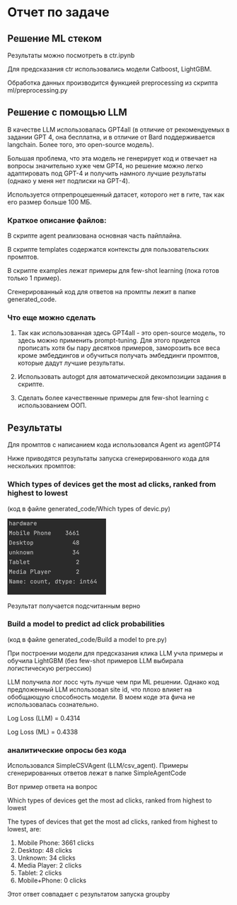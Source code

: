 # Отчет по задаче


## Решение ML стеком

Результаты можно посмотреть в ctr.ipynb

Для предсказания ctr использовались модели Catboost, LightGBM.

Обработка данных производится функцией preprocessing из скрипта ml/preprocessing.py

## Решение с помощью LLM


В качестве LLM использовалась GPT4all (в отличие от рекомендуемых в задании GPT 4, она бесплатна, 
и в отличие от Bard поддерживается langchain. Более того, это open-source модель).

Большая проблема, что эта модель не генерирует код и отвечает на вопросы значительно хуже чем GPT4, 
но решение можно легко адаптировать под GPT-4 и получить намного лучшие результаты (однако у меня нет подписки на GPT-4).

Используется отпрепроцешенный датасет, которого нет в гите, так как его размер больше 100 МБ.


### Краткое описание файлов:

В скрипте agent реализована основная часть пайплайна. 

В скрипте templates содержатся контексты для пользовательских промптов.

В скрипте examples лежат примеры для few-shot learning (пока готов только 1 пример).

Сгенерированный код для ответов на промпты лежит в папке generated_code.



### Что еще можно сделать

1) Так как использованная здесь GPT4all - это open-source модель, то здесь можно применить prompt-tuning. 
Для этого придется прописать хотя бы пару десятков примеров, заморозить все веса кроме эмбеддингов 
и обучиться получать эмбеддинги промптов, которые дадут лучшие результаты.

2) Использовать autogpt для автоматической декомпозиции задания в скрипте.

3) Сделать более качественные примеры для few-shot learning с использованием ООП.


## Результаты


Для промптов с написанием кода использовался Agent из agentGPT4


Ниже приводятся результаты запуска сгенерированного кода для нескольких промптов:

### Which types of devices get the most ad clicks, ranked from highest to lowest

(код в файле generated_code/Which types of devic.py)

![img.png](img.png)

Результат получается подсчитанным верно

### Build a model to predict ad click probabilities


(код в файле generated_code/Build a model to pre.py)


При построении модели для предсказания клика LLM учла примеры и обучила LightGBM 
(без few-shot примеров LLM выбирала логистическую регрессию)

LLM получила лог лосс чуть лучше чем при ML решении. Однако код предложенный LLM использовал site id, что плохо влияет на обобщающую способность модели.
В моем коде эта фича не использовалась сознательно.

Log Loss (LLM) = 0.4314

Log Loss (ML) = 0.4338


### аналитические опросы без кода 

Использовался SimpleCSVAgent (LLM/csv_agent). Примеры сгенерированных ответов лежат в папке SimpleAgentCode

Вот пример ответа на вопрос

Which types of devices get the most ad clicks, ranked from highest to lowest

The types of devices that get the most ad clicks, ranked from highest to lowest, are:

1. Mobile Phone: 3661 clicks
2. Desktop: 48 clicks
3. Unknown: 34 clicks
4. Media Player: 2 clicks
5. Tablet: 2 clicks
6. Mobile+Phone: 0 clicks

Этот ответ совпадает с результатом запуска groupby



